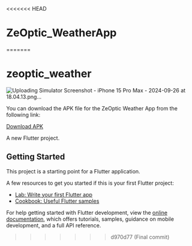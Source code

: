 <<<<<<< HEAD
# ZeOptic_WeatherApp
=======
# zeoptic_weather

![Uploading Simulator Screenshot - iPhone 15 Pro Max - 2024-09-26 at 18.04.13.png…]()



You can download the APK file for the ZeOptic Weather App from the following link:

[Download APK](https://drive.google.com/file/d/1yM_FP0Gs9awB3AzHlXObv8nHrEPnIQqQ/view?usp=drive_link)

A new Flutter project.

## Getting Started

This project is a starting point for a Flutter application.

A few resources to get you started if this is your first Flutter project:

- [Lab: Write your first Flutter app](https://docs.flutter.dev/get-started/codelab)
- [Cookbook: Useful Flutter samples](https://docs.flutter.dev/cookbook)

For help getting started with Flutter development, view the
[online documentation](https://docs.flutter.dev/), which offers tutorials,
samples, guidance on mobile development, and a full API reference.
>>>>>>> d970d77 (Final commit)
